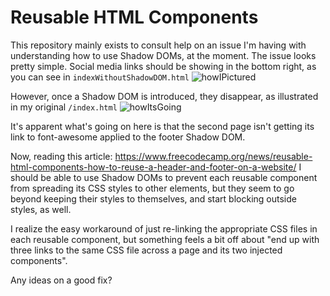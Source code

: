 # Reusable HTML Components
 This repository mainly exists to consult help on an issue I'm having with understanding how to use Shadow DOMs, at the moment.
 The issue looks pretty simple.
Social media links should be showing in the bottom right, as you can see in `indexWithoutShadowDOM.html`
![howIPictured](https://user-images.githubusercontent.com/11304487/132790675-5d90021e-8fe7-4594-9537-3c94cd61ff31.jpg)

However, once a Shadow DOM is introduced, they disappear, as illustrated in my original `/index.html`
![howItsGoing](https://user-images.githubusercontent.com/11304487/132790680-e40b8d5a-f6a0-4755-8548-132ffa0e20f5.jpg)

It's apparent what's going on here is that the second page isn't getting its link to font-awesome applied to the footer Shadow DOM.

Now, reading this article: https://www.freecodecamp.org/news/reusable-html-components-how-to-reuse-a-header-and-footer-on-a-website/
I should be able to use Shadow DOMs to prevent each reusable component from spreading its CSS styles to other elements, 
but they seem to go beyond keeping their styles to themselves, and start blocking outside styles, as well.

I realize the easy workaround of just re-linking the appropriate CSS files in each reusable component, 
but something feels a bit off about "end up with three links to the same CSS file across a page and its two injected components".

Any ideas on a good fix?
